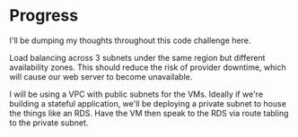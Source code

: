 # Progress

I'll be dumping my thoughts throughout this code challenge here.

Load balancing across 3 subnets under the same region but different availability zones. This should reduce the risk of provider downtime, which will cause our web server to become unavailable.

I will be using a VPC with public subnets for the VMs. Ideally if we're building a stateful application, we'll be deploying a private subnet to house the things like an RDS. Have the VM then speak to the RDS via route tabling to the private subnet.
